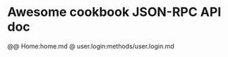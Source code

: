 Awesome cookbook JSON-RPC API doc
=================================

@@ Home:home.md
@ user.login:methods/user.login.md
